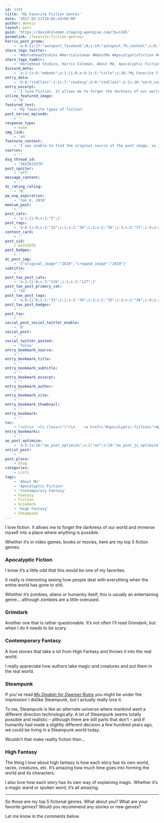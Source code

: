 ```yaml
---
id: 1345
title: 'My Favorite Fiction Genres'
date: '2017-03-21T18:05:43+00:00'
author: dennis
layout: post
guid: 'https://davidcoleman.staging.wpengine.com/?p=1345'
permalink: /favorite-fiction-genres/
harris_post_promo:
    - 'a:8:{s:17:"autopost_facebook";N;s:19:"autopost_fb_content";s:0:"";s:16:"autopost_twitter";N;s:19:"autopost_tw_content";s:0:"";s:15:"autopost_tumblr";N;s:19:"autopost_tu_content";s:0:"";s:16:"autopost_discord";N;s:19:"autopost_di_content";s:0:"";}'
share_tags_twitter:
    - '#HorseheadStudios #HarrisColeman #AboutMe #ApocalypticFiction #ContemporaryFantasy #Fantasy #Fiction #Grimdark #HighFantasy #Steampunk'
share_tags_tumblr:
    - 'Horsehead Studios, Harris Coleman, About Me, Apocalyptic Fiction, Contemporary Fantasy, Fantasy, Fiction, Grimdark, High Fantasy, Steampunk'
discord_meta:
    - 'a:1:{s:6:"embeds";a:1:{i:0;a:9:{s:5:"title";s:26:"My Favorite Fiction Genres";s:4:"type";s:4:"rich";s:5:"color";i:0;s:11:"description";s:891:"[nl]I love fiction. It allows me to forget the darkness of our world and immerse myself into a place where anything is possible.[nl][nl][nl][nl]Whether it''s in video games, books or movies, here are my top 5 fiction genres.[nl][nl][nl][nl][nl][nl]**Topics:** [#Lists](https://wolfheartstudios-022022.local/topic/lists/) [#About Me](https://wolfheartstudios-022022.local/tag/about-me/) [#Apocalyptic Fiction](https://wolfheartstudios-022022.local/tag/apocalyptic-fiction/) [#Contemporary Fantasy](https://wolfheartstudios-022022.local/tag/contemporary-fantasy/) [#Fantasy](https://wolfheartstudios-022022.local/tag/fantasy/) [#Fiction](https://wolfheartstudios-022022.local/tag/fiction/) [#Grimdark](https://wolfheartstudios-022022.local/tag/grimdark/) [#High Fantasy](https://wolfheartstudios-022022.local/tag/high-fantasy/) [#Steampunk](https://wolfheartstudios-022022.local/tag/steampunk/)";s:3:"url";s:25:"https://wolfhe.art/4w8y3G";s:9:"timestamp";s:25:"2017-03-21T18:05:43-05:00";s:6:"footer";a:2:{s:4:"text";s:17:"Wolfheart Studios";s:8:"icon_url";s:39:"https://cdn.horsehead.tv/32x32/logo.png";}s:6:"author";a:2:{s:4:"name";s:25:"Dennis Abernathy Harrison";s:8:"icon_url";s:81:"https://secure.gravatar.com/avatar/46bd34a2a271159557a75f870d29d02d?s=32&d=mm&r=g";}s:5:"image";a:1:{s:3:"url";s:74:"https://wolfheartstudios-022022.local/wp-includes/images/media/default.png";}}}}'
entry_data:
    - 'O:8:"stdClass":1:{s:7:"reading";O:8:"stdClass":2:{s:10:"word_count";i:324;s:12:"reading_time";i:2;}}'
entry_excerpt:
    - 'I love fiction. It allows me to forget the darkness of our world and immerse myself into a place where anything is possible.'
inline_featured_image:
    - '0'
featured_text:
    - 'My favorite types of fiction'
post_series_episode:
    - ''
response_type:
    - none
img_link:
    - 'on'
footnote_content:
    - 'I was unable to find the original source of the post image, so if you know it please let me know and I''ll update the image credit.'
sources:
    - ''
dsq_thread_id:
    - '5653623379'
post_spoiler:
    - 'off'
message_content:
    - ''
dc_rating_rating:
    - '0'
pw_esp_expiration:
    - 'Jan 6, 2018'
medium_post:
    - ''
post_cats:
    - 'a:1:{i:0;s:1:"5";}'
post_tags:
    - 'a:8:{i:0;s:2:"32";i:1;s:2:"34";i:2;s:2:"36";i:3;s:2:"37";i:4;s:2:"38";i:5;s:2:"40";i:6;s:2:"33";i:7;s:2:"35";}'
content_card:
    - ''
post_uid:
    - ba33397b
post_badges:
    - ''
dc_post_img:
    - '{"original_image":"2819","cropped_image":"2819"}'
subtitle:
    - ''
post_tax_post_cats:
    - 'a:2:{i:0;s:3:"126";i:1;s:3:"127";}'
post_tax_post_primary_cat:
    - '93'
post_tax_post_tags:
    - 'a:8:{i:0;s:2:"33";i:1;s:2:"34";i:2;s:2:"35";i:3;s:2:"36";i:4;s:2:"37";i:5;s:2:"38";i:6;s:2:"40";i:7;s:3:"156";}'
post_tax_post_badges:
    - ''
post_tax:
    - ''
social_post_social_twitter_enable:
    - '0'
social_post:
    - ''
social_twitter_posted:
    - 'false'
entry_bookmark_source:
    - ''
entry_bookmark_title:
    - ''
entry_bookmark_subtitle:
    - ''
entry_bookmark_excerpt:
    - ''
entry_bookmark_author:
    - ''
entry_bookmark_site:
    - ''
entry_bookmark_thumbnail:
    - ''
entry_bookmark:
    - ''
toc:
    - "<ul>\n  <li class=\"\">\n    <a href=\"#apocalyptic-fiction\">Apocalyptic Fiction</a>\n  </li>\n  <li>\n    <a href=\"#grimdark\">Grimdark</a>\n  </li>\n  <li>\n    <a href=\"#contemporary-fantasy\">Contemporary Fantasy</a>\n  </li>\n  <li>\n    <a href=\"#steampunk\">Steampunk</a>\n  </li>\n  <li class=\"\">\n    <a href=\"#high-fantasy\">High Fantasy</a>\n  </li>\n</ul>\n"
entry_bookmarks:
    - ''
ao_post_optimize:
    - 'a:5:{s:16:"ao_post_optimize";s:2:"on";s:19:"ao_post_js_optimize";s:2:"on";s:20:"ao_post_css_optimize";s:2:"on";s:12:"ao_post_ccss";s:2:"on";s:16:"ao_post_lazyload";s:2:"on";}'
unlist_post:
    - ''
post_place:
    - blog
categories:
    - Lists
tags:
    - 'About Me'
    - 'Apocalyptic Fiction'
    - 'Contemporary Fantasy'
    - Fantasy
    - Fiction
    - Grimdark
    - 'High Fantasy'
    - Steampunk
---
```


I love fiction. It allows me to forget the darkness of our world and immerse myself into a place where anything is possible.

Whether it’s in video games, books or movies, here are my top 5 fiction genres.

### Apocalyptic Fiction

I know it’s a little odd that this would be one of my favorites.

It really is interesting seeing how people deal with everything when the entire world has gone to shit.

Whether it’s zombies, aliens or humanity itself, this is usually an entertaining genre… although zombies are a little overused.

### Grimdark

Another one that is rather questionable. It’s not often I’ll read Grimdark, but when I do it needs to be scary.

### Contemporary Fantasy

A love stories that take a lot from High Fantasy and throws it into the real world.

I really appreciate how authors take magic and creatures and put them in the real world.

### Steampunk

If you’ve read *[My Disdain for Dwemer Ruins](https://wolfheartstudios-022022.local/2016/12/disdain-dwemer-ruins/)* you might be under the impression I dislike Steampunk, but I actually really love it.

To me, Steampunk is like an alternate universe where mankind went a different direction technologically. A lot of Steampunk seems totally possible and realistic – although there are still parts that don’t – and if humanity had made a slightly different decision a few hundred years ago, we could be living in a Steampunk world today.

Wouldn’t that make reality fiction then…

### High Fantasy

The thing I love about high fantasy is how each story has its own world, races, creatures, etc. It’s amazing how much time goes into forming the world and its characters.

I also love how each story has its own way of explaining magic. Whether it’s a magic wand or spoken word, it’s all amazing.

- - - - - -

So those are my top 5 fictional genres. What about you? What are your favorite genres? Would you recommend any stories or new genres?

Let me know in the comments below.